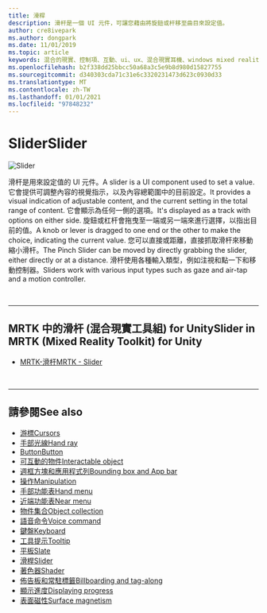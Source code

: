 ```yaml
---
title: 滑桿
description: 滑杆是一個 UI 元件，可讓您藉由將旋鈕或杆移至曲目來設定值。
author: cre8ivepark
ms.author: dongpark
ms.date: 11/01/2019
ms.topic: article
keywords: 混合的現實、控制項、互動、ui、ux、混合現實耳機、windows mixed reality 耳機、虛擬實境耳機、HoloLens、滑杆、MRTK、混合現實工具組
ms.openlocfilehash: b2f338dd25bbcc50a68a3c5e9b8d980d15827755
ms.sourcegitcommit: d340303cda71c31e6c3320231473d623c0930d33
ms.translationtype: MT
ms.contentlocale: zh-TW
ms.lasthandoff: 01/01/2021
ms.locfileid: "97848232"
---
```

# <a name="slider"></a><span data-ttu-id="94ebb-104">Slider</span><span class="sxs-lookup"><span data-stu-id="94ebb-104">Slider</span></span>

![Slider](images/UX_Hero_Slider.jpg)

<span data-ttu-id="94ebb-106">滑杆是用來設定值的 UI 元件。</span><span class="sxs-lookup"><span data-stu-id="94ebb-106">A slider is a UI component used to set a value.</span></span> <span data-ttu-id="94ebb-107">它會提供可調整內容的視覺指示，以及內容總範圍中的目前設定。</span><span class="sxs-lookup"><span data-stu-id="94ebb-107">It provides a visual indication of adjustable content, and the current setting in the total range of content.</span></span> <span data-ttu-id="94ebb-108">它會顯示為任何一側的選項。</span><span class="sxs-lookup"><span data-stu-id="94ebb-108">It's displayed as a track with options on either side.</span></span> <span data-ttu-id="94ebb-109">旋鈕或杠杆會拖曳至一端或另一端來進行選擇，以指出目前的值。</span><span class="sxs-lookup"><span data-stu-id="94ebb-109">A knob or lever is dragged to one end or the other to make the choice, indicating the current value.</span></span> <span data-ttu-id="94ebb-110">您可以直接或距離，直接抓取滑杆來移動縮小滑杆。</span><span class="sxs-lookup"><span data-stu-id="94ebb-110">The Pinch Slider can be moved by directly grabbing the slider, either directly or at a distance.</span></span> <span data-ttu-id="94ebb-111">滑杆使用各種輸入類型，例如注視和點一下和移動控制器。</span><span class="sxs-lookup"><span data-stu-id="94ebb-111">Sliders work with various input types such as gaze and air-tap and a motion controller.</span></span>

<br>

---

## <a name="slider-in-mrtk-mixed-reality-toolkit-for-unity"></a><span data-ttu-id="94ebb-112">MRTK 中的滑杆 (混合現實工具組) for Unity</span><span class="sxs-lookup"><span data-stu-id="94ebb-112">Slider in MRTK (Mixed Reality Toolkit) for Unity</span></span>

* [<span data-ttu-id="94ebb-113">MRTK-滑杆</span><span class="sxs-lookup"><span data-stu-id="94ebb-113">MRTK - Slider</span></span>](https://microsoft.github.io/MixedRealityToolkit-Unity/Documentation/README_Sliders.html)

<br>

---

## <a name="see-also"></a><span data-ttu-id="94ebb-114">請參閱</span><span class="sxs-lookup"><span data-stu-id="94ebb-114">See also</span></span>

* [<span data-ttu-id="94ebb-115">游標</span><span class="sxs-lookup"><span data-stu-id="94ebb-115">Cursors</span></span>](cursors.md)
* [<span data-ttu-id="94ebb-116">手部光線</span><span class="sxs-lookup"><span data-stu-id="94ebb-116">Hand ray</span></span>](point-and-commit.md)
* [<span data-ttu-id="94ebb-117">Button</span><span class="sxs-lookup"><span data-stu-id="94ebb-117">Button</span></span>](button.md)
* [<span data-ttu-id="94ebb-118">可互動的物件</span><span class="sxs-lookup"><span data-stu-id="94ebb-118">Interactable object</span></span>](interactable-object.md)
* [<span data-ttu-id="94ebb-119">週框方塊和應用程式列</span><span class="sxs-lookup"><span data-stu-id="94ebb-119">Bounding box and App bar</span></span>](app-bar-and-bounding-box.md)
* [<span data-ttu-id="94ebb-120">操作</span><span class="sxs-lookup"><span data-stu-id="94ebb-120">Manipulation</span></span>](direct-manipulation.md)
* [<span data-ttu-id="94ebb-121">手部功能表</span><span class="sxs-lookup"><span data-stu-id="94ebb-121">Hand menu</span></span>](hand-menu.md)
* [<span data-ttu-id="94ebb-122">近端功能表</span><span class="sxs-lookup"><span data-stu-id="94ebb-122">Near menu</span></span>](near-menu.md)
* [<span data-ttu-id="94ebb-123">物件集合</span><span class="sxs-lookup"><span data-stu-id="94ebb-123">Object collection</span></span>](object-collection.md)
* [<span data-ttu-id="94ebb-124">語音命令</span><span class="sxs-lookup"><span data-stu-id="94ebb-124">Voice command</span></span>](voice-input.md)
* [<span data-ttu-id="94ebb-125">鍵盤</span><span class="sxs-lookup"><span data-stu-id="94ebb-125">Keyboard</span></span>](keyboard.md)
* [<span data-ttu-id="94ebb-126">工具提示</span><span class="sxs-lookup"><span data-stu-id="94ebb-126">Tooltip</span></span>](tooltip.md)
* [<span data-ttu-id="94ebb-127">平板</span><span class="sxs-lookup"><span data-stu-id="94ebb-127">Slate</span></span>](slate.md)
* [<span data-ttu-id="94ebb-128">滑桿</span><span class="sxs-lookup"><span data-stu-id="94ebb-128">Slider</span></span>](slider.md)
* [<span data-ttu-id="94ebb-129">著色器</span><span class="sxs-lookup"><span data-stu-id="94ebb-129">Shader</span></span>](shader.md)
* [<span data-ttu-id="94ebb-130">佈告板和常駐標籤</span><span class="sxs-lookup"><span data-stu-id="94ebb-130">Billboarding and tag-along</span></span>](billboarding-and-tag-along.md)
* [<span data-ttu-id="94ebb-131">顯示進度</span><span class="sxs-lookup"><span data-stu-id="94ebb-131">Displaying progress</span></span>](progress.md)
* [<span data-ttu-id="94ebb-132">表面磁性</span><span class="sxs-lookup"><span data-stu-id="94ebb-132">Surface magnetism</span></span>](surface-magnetism.md)
